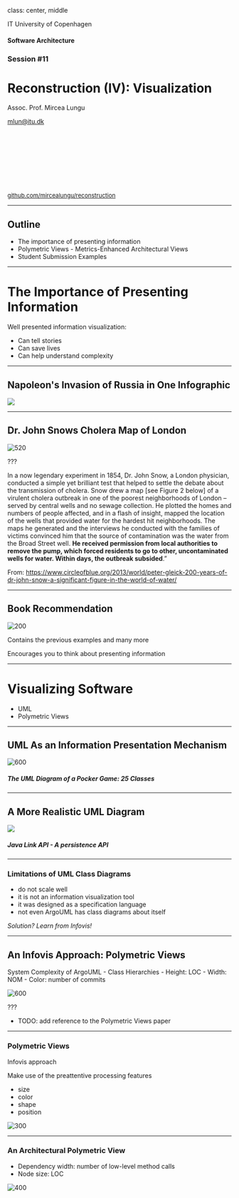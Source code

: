 
class: center, middle

IT University of Copenhagen

#### Software Architecture

###  Session #11

# Reconstruction (IV): Visualization

Assoc. Prof. Mircea Lungu

mlun@itu.dk

<div style="font-size:small; margin-top:150px">
<a href="https://github.com/mircealungu/reconstruction">github.com/mircealungu/reconstruction</a>
</div>


---

## Outline 

- The importance of presenting information
- Polymetric Views - Metrics-Enhanced Architectural Views
- Student Submission Examples

---
# The Importance of Presenting Information

Well presented information visualization: 
- Can tell stories
- Can save lives
- Can help understand complexity

---


## Napoleon's Invasion of Russia in One Infographic

![](images/tufte_napoleon.png)

---

## Dr. John Snows Cholera Map of London

![520](images/london-cholera-map.png)

???

In a now legendary experiment in 1854, Dr. John Snow, a London physician, conducted a simple yet brilliant test that helped to settle the debate about the transmission of cholera. Snow drew a map [see Figure 2 below] of a virulent cholera outbreak in one of the poorest neighborhoods of London – served by central wells and no sewage collection. He plotted the homes and numbers of people affected, and in a flash of insight, mapped the location of the wells that provided water for the hardest hit neighborhoods. The maps he generated and the interviews he conducted with the families of victims convinced him that the source of contamination was the water from the Broad Street well. **He received permission from local authorities to remove the pump, which forced residents to go to other, uncontaminated wells for water. Within days, the outbreak subsided**.”

From: https://www.circleofblue.org/2013/world/peter-gleick-200-years-of-dr-john-snow-a-significant-figure-in-the-world-of-water/


---

## Book Recommendation

![200](images/tufte-book.png)

Contains the previous examples and many more

Encourages you to think about presenting information 

---

# Visualizing Software 

- UML
- Polymetric Views


---

## UML As an Information Presentation Mechanism

![600](images/uml_diagram_of_poker_game.png)

##### The UML Diagram of a Pocker Game: 25 Classes

---

## A More Realistic UML Diagram

![](images/java_link_api.png)

##### Java Link API - A persistence API

---

### Limitations of UML Class Diagrams

- do not scale well
- it is not an information visualization tool
- it was designed as a specification language
- not even ArgoUML has class diagrams about itself

*Solution? Learn from Infovis!*


---

## An Infovis Approach: Polymetric Views

System Complexity of ArgoUML
	- Class Hierarchies
	- Height: LOC
	- Width: NOM
	- Color: number of commits

![600](images/argouml_system_complexity.png)



???

- TODO: add reference to the Polymetric Views paper

---

### Polymetric Views

Infovis approach

Make use of the preattentive processing features
- size
- color
- shape
- position


![300](images/argouml_system_complexity.png)



---

### An Architectural Polymetric View

- Dependency width: number of low-level method calls
- Node size: LOC

![400](images/snaut_as_polymetric_view.png)



